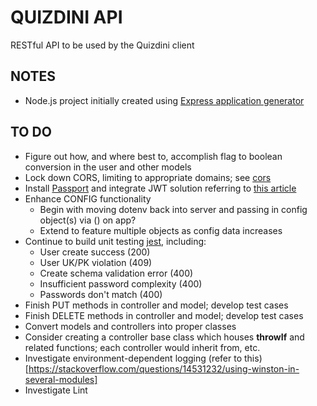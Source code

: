 # QUIZDINI API
RESTful API to be used by the Quizdini client

## NOTES
- Node.js project initially created using [Express application generator](https://expressjs.com/en/starter/generator.html)

## TO DO 
- Figure out how, and where best to, accomplish flag to boolean conversion in the user and other models
- Lock down CORS, limiting to appropriate domains; see [cors](https://expressjs.com/en/resources/middleware/cors.html)
- Install [Passport](http://www.passportjs.org/) and integrate JWT solution referring to [this article](https://devdactic.com/restful-api-user-authentication-1/)
- Enhance CONFIG functionality
  - Begin with moving dotenv back into server and passing in config object(s) via () on app?
  - Extend to feature multiple objects as config data increases
- Continue to build unit testing  [jest](https://jestjs.io/docs/en/getting-started), including:
   - User create success (200)
   - User UK/PK violation (409) 
   - Create schema validation error (400)
   - Insufficient password complexity (400)
   - Passwords don't match (400)
- Finish PUT methods in controller and model; develop test cases
- Finish DELETE methods in controller and model; develop test cases
- Convert models and controllers into proper classes
- Consider creating a controller base class which houses **throwIf** and related functions; each controller would inherit from, etc.
- Investigate environment-dependent logging (refer to this)[https://stackoverflow.com/questions/14531232/using-winston-in-several-modules]
- Investigate Lint
